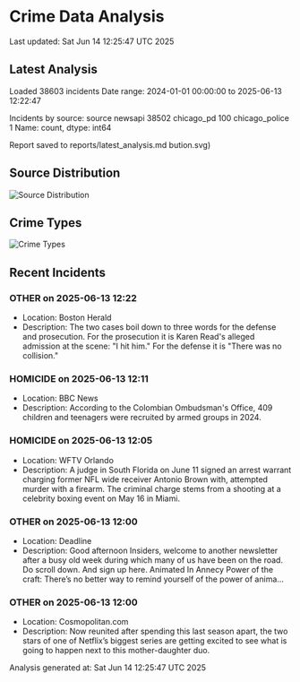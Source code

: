 # Crime Data Analysis
Last updated: Sat Jun 14 12:25:47 UTC 2025

## Latest Analysis

Loaded 38603 incidents
Date range: 2024-01-01 00:00:00 to 2025-06-13 12:22:47

Incidents by source:
source
newsapi           38502
chicago_pd          100
chicago_police        1
Name: count, dtype: int64

Report saved to reports/latest_analysis.md
bution.svg)

## Source Distribution
![Source Distribution](images/source_distribution.svg)

## Crime Types
![Crime Types](images/crime_types.svg)

## Recent Incidents

### OTHER on 2025-06-13 12:22
- Location: Boston Herald
- Description: The two cases boil down to three words for the defense and prosecution. For the prosecution it is Karen Read's alleged admission at the scene: "I hit him." For the defense it is "There was no collision."


### HOMICIDE on 2025-06-13 12:11
- Location: BBC News
- Description: According to the Colombian Ombudsman's Office, 409 children and teenagers were recruited by armed groups in 2024.


### HOMICIDE on 2025-06-13 12:05
- Location: WFTV Orlando
- Description: A judge in South Florida on June 11 signed an arrest warrant charging former NFL wide receiver Antonio Brown with, attempted murder with a firearm. The criminal charge stems from a shooting at a celebrity boxing event on May 16 in Miami.


### OTHER on 2025-06-13 12:00
- Location: Deadline
- Description: Good afternoon Insiders, welcome to another newsletter after a busy old week during which many of us have been on the road. Do scroll down. And sign up here. Animated In Annecy Power of the craft: There’s no better way to remind yourself of the power of anima…


### OTHER on 2025-06-13 12:00
- Location: Cosmopolitan.com
- Description: Now reunited after spending this last season apart, the two stars of one of Netflix’s biggest series are getting excited to see what is going to happen next to this mother-daughter duo.

Analysis generated at: Sat Jun 14 12:25:47 UTC 2025
